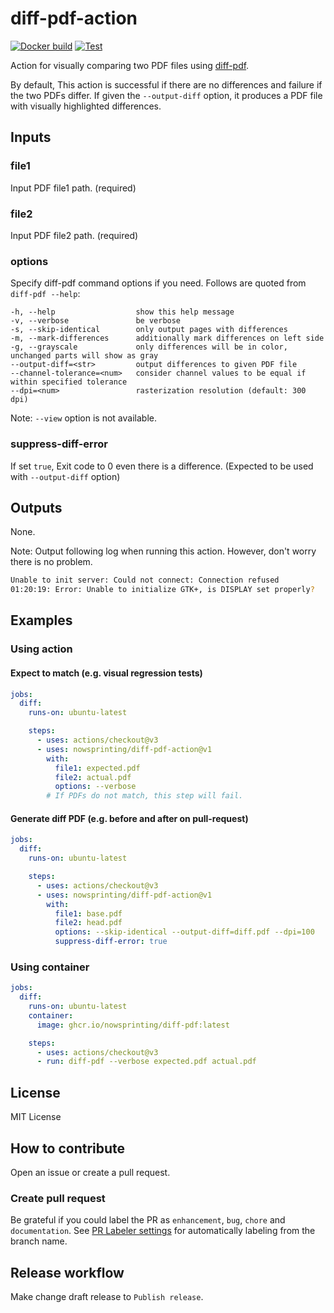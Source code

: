 # diff-pdf-action

[![Docker build](https://github.com/nowsprinting/diff-pdf-action/actions/workflows/build-image.yml/badge.svg)](https://github.com/nowsprinting/diff-pdf-action/actions/workflows/build-image.yml)
[![Test](https://github.com/nowsprinting/diff-pdf-action/actions/workflows/test.yml/badge.svg)](https://github.com/nowsprinting/diff-pdf-action/actions/workflows/test.yml)

Action for visually comparing two PDF files using [diff-pdf](https://github.com/vslavik/diff-pdf).

By default, This action is successful if there are no differences and failure if the two PDFs differ.
If given the `--output-diff` option, it produces a PDF file with visually highlighted differences.


## Inputs

### file1

Input PDF file1 path.
(required)

### file2

Input PDF file2 path.
(required)

### options

Specify diff-pdf command options if you need.
Follows are quoted from `diff-pdf --help`:

```
-h, --help               	show this help message
-v, --verbose            	be verbose
-s, --skip-identical     	only output pages with differences
-m, --mark-differences   	additionally mark differences on left side
-g, --grayscale          	only differences will be in color, unchanged parts will show as gray
--output-diff=<str>      	output differences to given PDF file
--channel-tolerance=<num>	consider channel values to be equal if within specified tolerance
--dpi=<num>              	rasterization resolution (default: 300 dpi)
```

Note: `--view` option is not available.

### suppress-diff-error

If set `true`, Exit code to 0 even there is a difference.
(Expected to be used with `--output-diff` option)


## Outputs

None.

Note: Output following log when running this action. However, don't worry there is no problem.
```bash
Unable to init server: Could not connect: Connection refused
01:20:19: Error: Unable to initialize GTK+, is DISPLAY set properly?
```


## Examples

### Using action

#### Expect to match (e.g. visual regression tests)

```yaml
jobs:
  diff:
    runs-on: ubuntu-latest

    steps:
      - uses: actions/checkout@v3
      - uses: nowsprinting/diff-pdf-action@v1
        with:
          file1: expected.pdf
          file2: actual.pdf
          options: --verbose
        # If PDFs do not match, this step will fail.
```

#### Generate diff PDF (e.g. before and after on pull-request)

```yaml
jobs:
  diff:
    runs-on: ubuntu-latest

    steps:
      - uses: actions/checkout@v3
      - uses: nowsprinting/diff-pdf-action@v1
        with:
          file1: base.pdf
          file2: head.pdf
          options: --skip-identical --output-diff=diff.pdf --dpi=100
          suppress-diff-error: true
```

### Using container

```yaml
jobs:
  diff:
    runs-on: ubuntu-latest
    container:
      image: ghcr.io/nowsprinting/diff-pdf:latest

    steps:
      - uses: actions/checkout@v3
      - run: diff-pdf --verbose expected.pdf actual.pdf
```


## License

MIT License


## How to contribute

Open an issue or create a pull request.

### Create pull request

Be grateful if you could label the PR as `enhancement`, `bug`, `chore` and `documentation`. See [PR Labeler settings](.github/pr-labeler.yml) for automatically labeling from the branch name.


## Release workflow

Make change draft release to `Publish release`.
